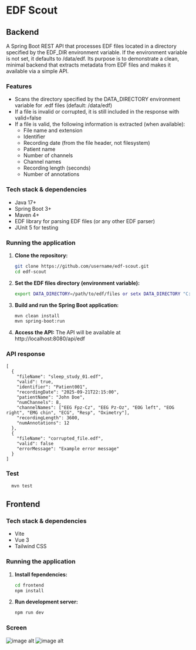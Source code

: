 # EDF Scout

## Backend
A Spring Boot REST API that processes EDF files located in a directory specified by the EDF_DIR environment variable.
If the environment variable is not set, it defaults to /data/edf. Its purpose is to demonstrate a clean, minimal backend
that extracts metadata from EDF files and makes it available via a simple API.

### Features
- Scans the directory specified by the DATA_DIRECTORY environment variable for .edf files (default: /data/edf)
- If a file is invalid or corrupted, it is still included in the response with valid=false
- If a file is valid, the following information is extracted (when available):
  - File name and extension 
  - Identifier 
  - Recording date (from the file header, not filesystem)
  - Patient name
  - Number of channels 
  - Channel names 
  - Recording length (seconds)
  - Number of annotations

### Tech stack & dependencies
  - Java 17+ 
  - Spring Boot 3+ 
  - Maven 4+ 
  - EDF library for parsing EDF files (or any other EDF parser)
  - JUnit 5 for testing

### Running the application
1. **Clone the repository:**
   ```bash
   git clone https://github.com/username/edf-scout.git
   cd edf-scout

2. **Set the EDF files directory (environment variable):**
   ```bash
   export DATA_DIRECTORY=/path/to/edf/files or setx DATA_DIRECTORY "C:\path\to\edf\files"

3. **Build and run the Spring Boot application:**
   ```bash
   mvn clean install
   mvn spring-boot:run

4. **Access the API:**
   The API will be available at http://localhost:8080/api/edf

### API response
```aiignore
[
  {
    "fileName": "sleep_study_01.edf",
    "valid": true,
    "identifier": "Patient001",
    "recordingDate": "2025-09-21T22:15:00",
    "patientName": "John Doe",
    "numChannels": 8,
    "channelNames": ["EEG Fpz-Cz", "EEG Pz-Oz", "EOG left", "EOG right", "EMG chin", "ECG", "Resp", "Oximetry"],
    "recordingLength": 3600,
    "numAnnotations": 12
  },
  {
    "fileName": "corrupted_file.edf",
    "valid": false
    "errorMessage": "Example error message"
  }
]
```

### Test
```bash
  mvn test
```

## Frontend
### Tech stack & dependencies
  - Vite
  - Vue 3
  - Tailwind CSS
### Running the application
1. **Install fependencies:**
   ```bash
   cd frontend
   npm install

2. **Run development server:**
   ```bash
   npm run dev

### Screen

![image alt](https://github.com/javorkabotond/edf-scout/blob/25631326f9812cca59df90456738ae8d04563585/Screenshot%202025-09-27%20at%2018.55.24.png)
![image alt](https://github.com/javorkabotond/edf-scout/blob/25631326f9812cca59df90456738ae8d04563585/Screenshot%202025-09-27%20at%2018.55.24.png)
